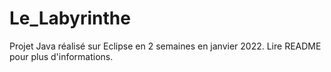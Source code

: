 # Le_Labyrinthe
Projet Java réalisé sur Eclipse en 2 semaines en janvier 2022. Lire README pour plus d'informations.
